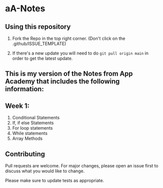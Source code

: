 # aA-Notes

## Using this repository

1. Fork the Repo in the top right corner. (Don't click on the .github/ISSUE_TEMPLATE)

2. If there's a new update you will need to do ```git pull origin main``` in order to get the latest update.

## This is my version of the Notes from App Academy that includes the following information:

## Week 1:

1. Conditional Statements
2. If, if else Statements
3. For loop statements
4. While statements
5. Array Methods

## Contributing

Pull requests are welcome. For major changes, please open an issue first to discuss what you would like to change.

Please make sure to update tests as appropriate.
